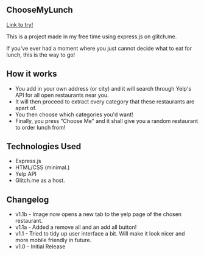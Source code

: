 ## ChooseMyLunch

[Link to try!](mylunch.glitch.me)

This is a project made in my free time using express.js on glitch.me. 

If you've ever had a moment where you just cannot decide what to eat for lunch, this is the way to go! 

How it works
---
- You add in your own address (or city) and it will search through Yelp's API for all open restaurants near you.
- It will then proceed to extract every category that these restaurants are apart of. 
- You then choose which categories you'd want!
- Finally, you press "Choose Me" and it shall give you a random restaurant to order lunch from!


Technologies Used
---
- Express.js
- HTML/CSS (minimal.)
- Yelp API
- Glitch.me as a host.


Changelog
---

- v1.1b - Image now opens a new tab to the yelp page of the chosen restaurant. 
- v1.1a - Added a remove all and an add all button! 
- v1.1 - Tried to tidy up user interface a bit. Will make it look nicer and more mobile friendly in future.
- v1.0 - Initial Release

